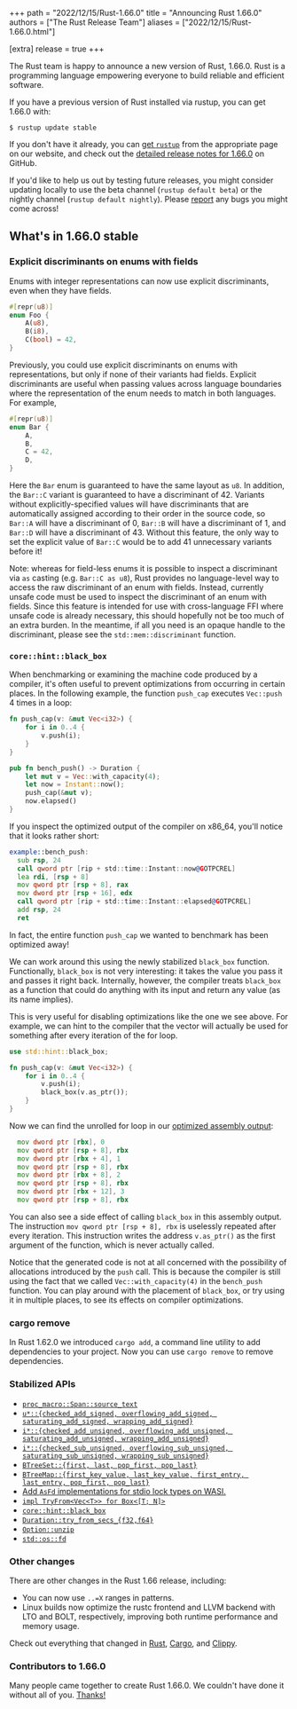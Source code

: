 +++
path = "2022/12/15/Rust-1.66.0"
title = "Announcing Rust 1.66.0"
authors = ["The Rust Release Team"]
aliases = ["2022/12/15/Rust-1.66.0.html"]

[extra]
release = true
+++

The Rust team is happy to announce a new version of Rust, 1.66.0. Rust is a
programming language empowering everyone to build reliable and efficient
software.

If you have a previous version of Rust installed via rustup, you can get 1.66.0
with:

```
$ rustup update stable
```

If you don't have it already, you can [get
`rustup`](https://www.rust-lang.org/install.html) from the appropriate page on
our website, and check out the [detailed release notes for
1.66.0](https://github.com/rust-lang/rust/blob/stable/RELEASES.md#version-1660-2022-12-15)
on GitHub.

If you'd like to help us out by testing future releases, you might consider
updating locally to use the beta channel (`rustup default beta`) or the nightly
channel (`rustup default nightly`). Please
[report](https://github.com/rust-lang/rust/issues/new/choose) any bugs you
might come across!

## What's in 1.66.0 stable

### Explicit discriminants on enums with fields

Enums with integer representations can now use explicit discriminants, even when they have fields.

```rust
#[repr(u8)]
enum Foo {
    A(u8),
    B(i8),
    C(bool) = 42,
}
```

Previously, you could use explicit discriminants on enums with representations, but only if none of their variants had fields. Explicit discriminants are useful when passing values across language boundaries where the representation of the enum needs to match in both languages. For example,

```rust
#[repr(u8)]
enum Bar {
    A,
    B,
    C = 42,
    D,
}
```

Here the `Bar` enum is guaranteed to have the same layout as `u8`. In addition, the `Bar::C` variant is guaranteed to have a discriminant of 42. Variants without explicitly-specified values will have discriminants that are automatically assigned according to their order in the source code, so `Bar::A` will have a discriminant of 0, `Bar::B` will have a discriminant of 1, and `Bar::D` will have a discriminant of 43. Without this feature, the only way to set the explicit value of `Bar::C` would be to add 41 unnecessary variants before it!

Note: whereas for field-less enums it is possible to inspect a discriminant via `as` casting (e.g. `Bar::C as u8`), Rust provides no language-level way to access the raw discriminant of an enum with fields. Instead, currently unsafe code must be used to inspect the discriminant of an enum with fields. Since this feature is intended for use with cross-language FFI where unsafe code is already necessary, this should hopefully not be too much of an extra burden. In the meantime, if all you need is an opaque handle to the discriminant, please see the `std::mem::discriminant` function.

### `core::hint::black_box`

When benchmarking or examining the machine code produced by a compiler, it's often useful to prevent optimizations from occurring in certain places. In the following example, the function `push_cap` executes `Vec::push` 4 times in a loop:

```rust
fn push_cap(v: &mut Vec<i32>) {
    for i in 0..4 {
        v.push(i);
    }
}

pub fn bench_push() -> Duration { 
    let mut v = Vec::with_capacity(4);
    let now = Instant::now();
    push_cap(&mut v);
    now.elapsed()
}
```

If you inspect the optimized output of the compiler on x86_64, you'll notice that it looks rather short:

```asm
example::bench_push:
  sub rsp, 24
  call qword ptr [rip + std::time::Instant::now@GOTPCREL]
  lea rdi, [rsp + 8]
  mov qword ptr [rsp + 8], rax
  mov dword ptr [rsp + 16], edx
  call qword ptr [rip + std::time::Instant::elapsed@GOTPCREL]
  add rsp, 24
  ret
```

In fact, the entire function `push_cap` we wanted to benchmark has been optimized away!

We can work around this using the newly stabilized `black_box` function. Functionally, `black_box` is not very interesting: it takes the value you pass it and passes it right back. Internally, however, the compiler treats `black_box` as a function that could do anything with its input and return any value (as its name implies).

This is very useful for disabling optimizations like the one we see above. For example, we can hint to the compiler that the vector will actually be used for something after every iteration of the for loop.

```rust
use std::hint::black_box;

fn push_cap(v: &mut Vec<i32>) {
    for i in 0..4 {
        v.push(i);
        black_box(v.as_ptr());
    }
}
```

Now we can find the unrolled for loop in our [optimized assembly output](https://rust.godbolt.org/z/Ws1GGbY6Y):

```asm
  mov dword ptr [rbx], 0
  mov qword ptr [rsp + 8], rbx
  mov dword ptr [rbx + 4], 1
  mov qword ptr [rsp + 8], rbx
  mov dword ptr [rbx + 8], 2
  mov qword ptr [rsp + 8], rbx
  mov dword ptr [rbx + 12], 3
  mov qword ptr [rsp + 8], rbx
```

You can also see a side effect of calling `black_box` in this assembly output. The instruction `mov qword ptr [rsp + 8], rbx` is uselessly repeated after every iteration. This instruction writes the address `v.as_ptr()` as the first argument of the function, which is never actually called.

Notice that the generated code is not at all concerned with the possibility of allocations introduced by the `push` call. This is because the compiler is still using the fact that we called `Vec::with_capacity(4)` in the `bench_push` function. You can play around with the placement of `black_box`, or try using it in multiple places, to see its effects on compiler optimizations.

### cargo remove

In Rust 1.62.0 we introduced `cargo add`, a command line utility to add dependencies to your project. Now you can use `cargo remove` to remove dependencies.

### Stabilized APIs

- [`proc_macro::Span::source_text`](https://doc.rust-lang.org/stable/proc_macro/struct.Span.html#method.source_text)
- [`u*::{checked_add_signed, overflowing_add_signed, saturating_add_signed, wrapping_add_signed}`](https://doc.rust-lang.org/stable/std/primitive.u8.html#method.checked_add_signed)
- [`i*::{checked_add_unsigned, overflowing_add_unsigned, saturating_add_unsigned, wrapping_add_unsigned}`](https://doc.rust-lang.org/stable/std/primitive.i8.html#method.checked_add_unsigned)
- [`i*::{checked_sub_unsigned, overflowing_sub_unsigned, saturating_sub_unsigned, wrapping_sub_unsigned}`](https://doc.rust-lang.org/stable/std/primitive.i8.html#method.checked_sub_unsigned)
- [`BTreeSet::{first, last, pop_first, pop_last}`](https://doc.rust-lang.org/stable/std/collections/struct.BTreeSet.html#method.first)
- [`BTreeMap::{first_key_value, last_key_value, first_entry, last_entry, pop_first, pop_last}`](https://doc.rust-lang.org/stable/std/collections/struct.BTreeMap.html#method.first_key_value)
- [Add `AsFd` implementations for stdio lock types on WASI.](https://github.com/rust-lang/rust/pull/101768/)
- [`impl TryFrom<Vec<T>> for Box<[T; N]>`](https://doc.rust-lang.org/stable/std/boxed/struct.Box.html#impl-TryFrom%3CVec%3CT%2C%20Global%3E%3E-for-Box%3C%5BT%3B%20N%5D%2C%20Global%3E)
- [`core::hint::black_box`](https://doc.rust-lang.org/stable/std/hint/fn.black_box.html)
- [`Duration::try_from_secs_{f32,f64}`](https://doc.rust-lang.org/stable/std/time/struct.Duration.html#method.try_from_secs_f32)
- [`Option::unzip`](https://doc.rust-lang.org/stable/std/option/enum.Option.html#method.unzip)
- [`std::os::fd`](https://doc.rust-lang.org/stable/std/os/fd/index.html)

### Other changes

There are other changes in the Rust 1.66 release, including:

- You can now use `..=X` ranges in patterns.
- Linux builds now optimize the rustc frontend and LLVM backend with LTO and BOLT, respectively, improving both runtime performance and memory usage.

Check out everything that changed in
[Rust](https://github.com/rust-lang/rust/blob/stable/RELEASES.md#version-1660-2022-12-15),
[Cargo](https://doc.rust-lang.org/nightly/cargo/CHANGELOG.html#cargo-166-2022-12-15),
and [Clippy](https://github.com/rust-lang/rust-clippy/blob/master/CHANGELOG.md#rust-166).

### Contributors to 1.66.0

Many people came together to create Rust 1.66.0.
We couldn't have done it without all of you.
[Thanks!](https://thanks.rust-lang.org/rust/1.66.0/)
